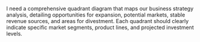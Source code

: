 I need a comprehensive quadrant diagram that maps our business strategy analysis, detailing opportunities for expansion, potential markets, stable revenue sources, and areas for divestment. Each quadrant should clearly indicate specific market segments, product lines, and projected investment levels.
